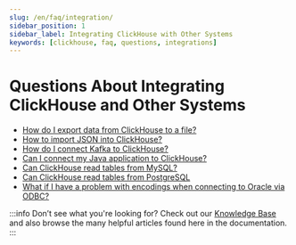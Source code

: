 ```yaml
---
slug: /en/faq/integration/
sidebar_position: 1
sidebar_label: Integrating ClickHouse with Other Systems
keywords: [clickhouse, faq, questions, integrations]
---
```


# Questions About Integrating ClickHouse and Other Systems

-   [How do I export data from ClickHouse to a file?](https://clickhouse.com/docs/knowledgebase/file-export)
-   [How to import JSON into ClickHouse?](/docs/en/integrations/data-ingestion/data-formats/json.md)
-   [How do I connect Kafka to ClickHouse?](/docs/en/integrations/data-ingestion/kafka/index.md)
-   [Can I connect my Java application to ClickHouse?](/docs/en/integrations/data-ingestion/dbms/jdbc-with-clickhouse.md)
-   [Can ClickHouse read tables from MySQL?](/docs/en/integrations/data-ingestion/dbms/mysql/index.md)
-   [Can ClickHouse read tables from PostgreSQL](/docs/en/integrations/data-ingestion/dbms/postgresql/index.md)
-   [What if I have a problem with encodings when connecting to Oracle via ODBC?](/docs/en/faq/integration/oracle-odbc.md)

:::info Don’t see what you're looking for?
Check out our [Knowledge Base](/knowledgebase/) and also browse the many helpful articles found here in the documentation.
:::

